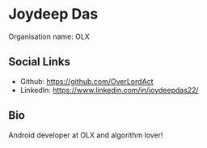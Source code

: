# Joydeep Das
Organisation name: OLX

## Social Links
- Github: https://github.com/OverLordAct
- LinkedIn: https://www.linkedin.com/in/joydeepdas22/

## Bio
Android developer at OLX and algorithm lover!